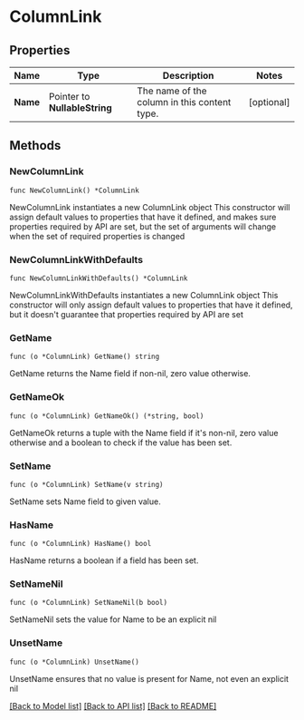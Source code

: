 # ColumnLink

## Properties

Name | Type | Description | Notes
------------ | ------------- | ------------- | -------------
**Name** | Pointer to **NullableString** | The name of the column  in this content type. | [optional] 

## Methods

### NewColumnLink

`func NewColumnLink() *ColumnLink`

NewColumnLink instantiates a new ColumnLink object
This constructor will assign default values to properties that have it defined,
and makes sure properties required by API are set, but the set of arguments
will change when the set of required properties is changed

### NewColumnLinkWithDefaults

`func NewColumnLinkWithDefaults() *ColumnLink`

NewColumnLinkWithDefaults instantiates a new ColumnLink object
This constructor will only assign default values to properties that have it defined,
but it doesn't guarantee that properties required by API are set

### GetName

`func (o *ColumnLink) GetName() string`

GetName returns the Name field if non-nil, zero value otherwise.

### GetNameOk

`func (o *ColumnLink) GetNameOk() (*string, bool)`

GetNameOk returns a tuple with the Name field if it's non-nil, zero value otherwise
and a boolean to check if the value has been set.

### SetName

`func (o *ColumnLink) SetName(v string)`

SetName sets Name field to given value.

### HasName

`func (o *ColumnLink) HasName() bool`

HasName returns a boolean if a field has been set.

### SetNameNil

`func (o *ColumnLink) SetNameNil(b bool)`

 SetNameNil sets the value for Name to be an explicit nil

### UnsetName
`func (o *ColumnLink) UnsetName()`

UnsetName ensures that no value is present for Name, not even an explicit nil

[[Back to Model list]](../README.md#documentation-for-models) [[Back to API list]](../README.md#documentation-for-api-endpoints) [[Back to README]](../README.md)



